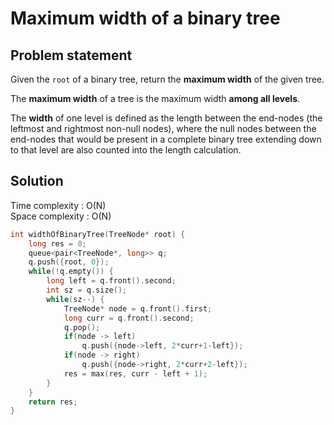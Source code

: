 # Maximum width of a binary tree

## Problem statement

Given the `root` of a binary tree, return the **maximum width** of the given tree.

The **maximum width** of a tree is the maximum width **among all levels**.

The **width** of one level is defined as the length between the end-nodes (the leftmost and rightmost non-null nodes), where the null nodes between the end-nodes that would be present in a complete binary tree extending down to that level are also counted into the length calculation.

## Solution

Time complexity : O(N)  
Space complexity : O(N)

```cpp
int widthOfBinaryTree(TreeNode* root) {
    long res = 0;
    queue<pair<TreeNode*, long>> q;
    q.push({root, 0});
    while(!q.empty()) {
        long left = q.front().second;
        int sz = q.size();
        while(sz--) {
            TreeNode* node = q.front().first;
            long curr = q.front().second;
            q.pop();
            if(node -> left)
                q.push({node->left, 2*curr+1-left});
            if(node -> right)
                q.push({node->right, 2*curr+2-left});
            res = max(res, curr - left + 1);
        }
    }
    return res;
}
```
